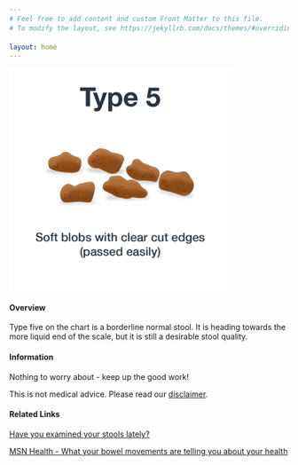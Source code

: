 ```yaml
---
# Feel free to add content and custom Front Matter to this file.
# To modify the layout, see https://jekyllrb.com/docs/themes/#overriding-theme-defaults

layout: home
---
```


<img src="/assets/web-stool-type5.png" alt="BSC Type Five" height="400" width="400"/>

#### Overview

Type five on the chart is a borderline normal stool. It is heading towards the more liquid end of the scale, but it is still a desirable stool quality.

#### Information

Nothing to worry about - keep up the good work!

This is not medical advice. Please read our [disclaimer](/disclaimer "Disclaimer").

#### Related Links

[Have you examined your stools lately?](http://mistyhorizon2003.hubpages.com/hub/Have-you-examined-your-stools-poo-lately)  
  
[MSN Health - What your bowel movements are telling you about your health](http://health.msn.com/health-topics/digestive-health/articlepage.aspx?cp-documentid=100182622)
